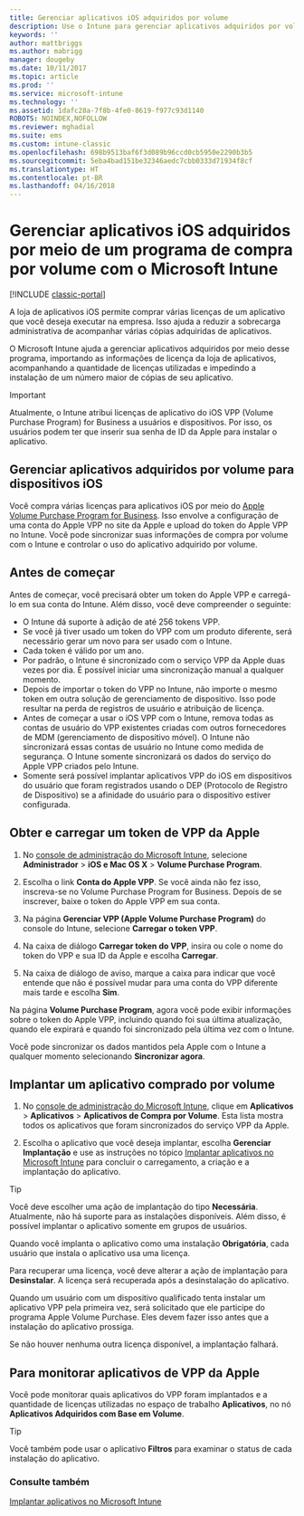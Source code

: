 ```yaml
---
title: Gerenciar aplicativos iOS adquiridos por volume
description: Use o Intune para gerenciar aplicativos adquiridos por volume na Apple, importando as informações de licença da loja de aplicativos, acompanhando a quantidade de licenças utilizadas e impedindo a instalação de um número maior de cópias de seu aplicativo.
keywords: ''
author: mattbriggs
ms.author: mabrigg
manager: dougeby
ms.date: 10/11/2017
ms.topic: article
ms.prod: ''
ms.service: microsoft-intune
ms.technology: ''
ms.assetid: 1dafc28a-7f8b-4fe0-8619-f977c93d1140
ROBOTS: NOINDEX,NOFOLLOW
ms.reviewer: mghadial
ms.suite: ems
ms.custom: intune-classic
ms.openlocfilehash: 698b9513baf6f3d089b96ccd0cb5950e2290b3b5
ms.sourcegitcommit: 5eba4bad151be32346aedc7cbb0333d71934f8cf
ms.translationtype: HT
ms.contentlocale: pt-BR
ms.lasthandoff: 04/16/2018
---
```

# <a name="manage-ios-apps-you-purchased-through-a-volume-purchase-program-with-microsoft-intune"></a>Gerenciar aplicativos iOS adquiridos por meio de um programa de compra por volume com o Microsoft Intune

[!INCLUDE [classic-portal](../includes/classic-portal.md)]

A loja de aplicativos iOS permite comprar várias licenças de um aplicativo que você deseja executar na empresa. Isso ajuda a reduzir a sobrecarga administrativa de acompanhar várias cópias adquiridas de aplicativos.

O Microsoft Intune ajuda a gerenciar aplicativos adquiridos por meio desse programa, importando as informações de licença da loja de aplicativos, acompanhando a quantidade de licenças utilizadas e impedindo a instalação de um número maior de cópias de seu aplicativo.

> [!Important]
> Atualmente, o Intune atribui licenças de aplicativo do iOS VPP (Volume Purchase Program) for Business a usuários e dispositivos. Por isso, os usuários podem ter que inserir sua senha de ID da Apple para instalar o aplicativo.

## <a name="manage-volume-purchased-apps-for-ios-devices"></a>Gerenciar aplicativos adquiridos por volume para dispositivos iOS
Você compra várias licenças para aplicativos iOS por meio do [Apple Volume Purchase Program for Business](http://www.apple.com/business/vpp/). Isso envolve a configuração de uma conta do Apple VPP no site da Apple e upload do token do Apple VPP no Intune.  Você pode sincronizar suas informações de compra por volume com o Intune e controlar o uso do aplicativo adquirido por volume.

## <a name="before-you-start"></a>Antes de começar
Antes de começar, você precisará obter um token do Apple VPP e carregá-lo em sua conta do Intune. Além disso, você deve compreender o seguinte:

* O Intune dá suporte à adição de até 256 tokens VPP.
* Se você já tiver usado um token do VPP com um produto diferente, será necessário gerar um novo para ser usado com o Intune.
* Cada token é válido por um ano.
* Por padrão, o Intune é sincronizado com o serviço VPP da Apple duas vezes por dia. É possível iniciar uma sincronização manual a qualquer momento.
* Depois de importar o token do VPP no Intune, não importe o mesmo token em outra solução de gerenciamento de dispositivo. Isso pode resultar na perda de registros de usuário e atribuição de licença.
* Antes de começar a usar o iOS VPP com o Intune, remova todas as contas de usuário do VPP existentes criadas com outros fornecedores de MDM (gerenciamento de dispositivo móvel). O Intune não sincronizará essas contas de usuário no Intune como medida de segurança. O Intune somente sincronizará os dados do serviço do Apple VPP criados pelo Intune.
* Somente será possível implantar aplicativos VPP do iOS em dispositivos do usuário que foram registrados usando o DEP (Protocolo de Registro de Dispositivo) se a afinidade do usuário para o dispositivo estiver configurada.

## <a name="to-get-and-upload-an-apple-vpp-token"></a>Obter e carregar um token de VPP da Apple

1.  No [console de administração do Microsoft Intune](https://manage.microsoft.com), selecione **Administrador** &gt; **iOS e Mac OS X** &gt;  **Volume Purchase Program**.

2.  Escolha o link **Conta do Apple VPP**. Se você ainda não fez isso, inscreva-se no Volume Purchase Program for Business. Depois de se inscrever, baixe o token do Apple VPP em sua conta.

3.  Na página **Gerenciar VPP (Apple Volume Purchase Program)** do console do Intune, selecione **Carregar o token VPP**.

4.  Na caixa de diálogo **Carregar token do VPP**, insira ou cole o nome do token do VPP e sua ID da Apple e escolha **Carregar**.

5.  Na caixa de diálogo de aviso, marque a caixa para indicar que você entende que não é possível mudar para uma conta do VPP diferente mais tarde e escolha **Sim**.

Na página **Volume Purchase Program**, agora você pode exibir informações sobre o token do Apple VPP, incluindo quando foi sua última atualização, quando ele expirará e quando foi sincronizado pela última vez com o Intune.

Você pode sincronizar os dados mantidos pela Apple com o Intune a qualquer momento selecionando **Sincronizar agora**.

## <a name="to-deploy-a-volume-purchased-app"></a>Implantar um aplicativo comprado por volume

1.  No [console de administração do Microsoft Intune](https://manage.microsoft.com), clique em **Aplicativos** &gt; **Aplicativos** &gt; **Aplicativos de Compra por Volume**. Esta lista mostra todos os aplicativos que foram sincronizados do serviço VPP da Apple.

2.  Escolha o aplicativo que você deseja implantar, escolha **Gerenciar Implantação** e use as instruções no tópico [Implantar aplicativos no Microsoft Intune](deploy-apps-in-microsoft-intune.md) para concluir o carregamento, a criação e a implantação do aplicativo.

> [!TIP]
> Você deve escolher uma ação de implantação do tipo **Necessária**. Atualmente, não há suporte para as instalações disponíveis. Além disso, é possível implantar o aplicativo somente em grupos de usuários.

Quando você implanta o aplicativo como uma instalação **Obrigatória**, cada usuário que instala o aplicativo usa uma licença.

Para recuperar uma licença, você deve alterar a ação de implantação para **Desinstalar**. A licença será recuperada após a desinstalação do aplicativo.

Quando um usuário com um dispositivo qualificado tenta instalar um aplicativo VPP pela primeira vez, será solicitado que ele participe do programa Apple Volume Purchase. Eles devem fazer isso antes que a instalação do aplicativo prossiga.

Se não houver nenhuma outra licença disponível, a implantação falhará.

## <a name="to-monitor-apple-vpp-apps"></a>Para monitorar aplicativos de VPP da Apple
Você pode monitorar quais aplicativos do VPP foram implantados e a quantidade de licenças utilizadas no espaço de trabalho **Aplicativos**, no nó **Aplicativos Adquiridos com Base em Volume**.

> [!TIP]
> Você também pode usar o aplicativo **Filtros** para examinar o status de cada instalação do aplicativo.

### <a name="see-also"></a>Consulte também
[Implantar aplicativos no Microsoft Intune](deploy-apps-in-microsoft-intune.md)
